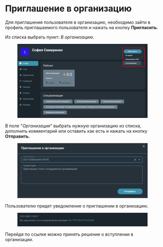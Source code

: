 # Приглашение в организацию

Для приглашения пользователя в организацию, необходимо зайти в профиль приглашаемого пользователя и нажать на кнопку **Пригласить.**&#x20;

Из списка выбрать пункт: _В организацию_.

<figure><img src="../../.gitbook/assets/image (1013).png" alt=""><figcaption></figcaption></figure>

В поле "_Организация_" выбрать нужную организацию из списка, дополнить комментарий или оставить как есть и нажать на кнопку **Отправить.**

<figure><img src="../../.gitbook/assets/image (1469).png" alt=""><figcaption></figcaption></figure>

Пользователю придет уведомление о приглашении в организацию.

<figure><img src="../../.gitbook/assets/image (591).png" alt=""><figcaption></figcaption></figure>

Перейдя по ссылке можно принять решение о вступлении в организации.

